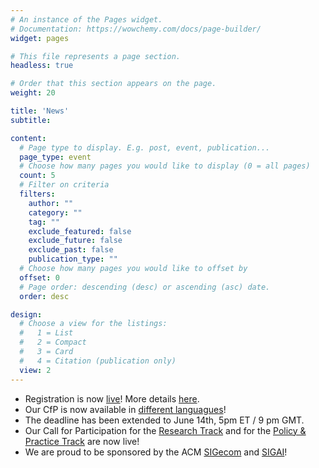 ```yaml
---
# An instance of the Pages widget.
# Documentation: https://wowchemy.com/docs/page-builder/
widget: pages

# This file represents a page section.
headless: true

# Order that this section appears on the page.
weight: 20

title: 'News'
subtitle:

content:
  # Page type to display. E.g. post, event, publication...
  page_type: event
  # Choose how many pages you would like to display (0 = all pages)
  count: 5
  # Filter on criteria
  filters:
    author: ""
    category: ""
    tag: ""
    exclude_featured: false
    exclude_future: false
    exclude_past: false
    publication_type: ""
  # Choose how many pages you would like to offset by
  offset: 0
  # Page order: descending (desc) or ascending (asc) date.
  order: desc

design:
  # Choose a view for the listings:
  #   1 = List
  #   2 = Compact
  #   3 = Card
  #   4 = Citation (publication only)
  view: 2
---
```


- Registration is now [live](https://www.eventbrite.com/e/acm-eaamo-2021-by-md4sg-tickets-162602387117)! More details [here](https://eaamo.org/registration/).
- Our CfP is now available in [different languagues](https://eaamo.org/cfp/)! 
- The deadline has been extended to June 14th, 5pm ET / 9 pm GMT.
- Our Call for Participation for the [Research Track](https://eaamo.org/cfpresearch/) and for the [Policy & Practice Track](https://eaamo.org/cfppolicyandpractice/) are now live!
- We are proud to be sponsored by the ACM [SIGecom](https://www.sigecom.org/) and [SIGAI](https://sigai.acm.org/)!

